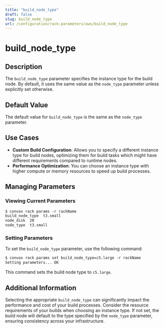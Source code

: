 ```yaml
---
title: "build_node_type"
draft: false
slug: build_node_type
url: /configuration/rack-parameters/aws/build_node_type
---
```


# build_node_type

## Description
The `build_node_type` parameter specifies the instance type for the build node. By default, it uses the same value as the `node_type` parameter unless explicitly set otherwise.

## Default Value
The default value for `build_node_type` is the same as the `node_type` parameter.

## Use Cases
- **Custom Build Configuration**: Allows you to specify a different instance type for build nodes, optimizing them for build tasks which might have different requirements compared to runtime nodes.
- **Performance Optimization**: You can choose an instance type with higher compute or memory resources to speed up build processes.

## Managing Parameters

### Viewing Current Parameters
```html
$ convox rack params -r rackName
build_node_type  t3.small
node_disk  20
node_type  t3.small
```

### Setting Parameters
To set the `build_node_type` parameter, use the following command:
```html
$ convox rack params set build_node_type=c5.large -r rackName
Setting parameters... OK
```
This command sets the build node type to `c5.large`.

## Additional Information
Selecting the appropriate `build_node_type` can significantly impact the performance and cost of your build processes. Consider the resource requirements of your builds when choosing an instance type. If not set, the build node will default to the type specified by the `node_type` parameter, ensuring consistency across your infrastructure.
